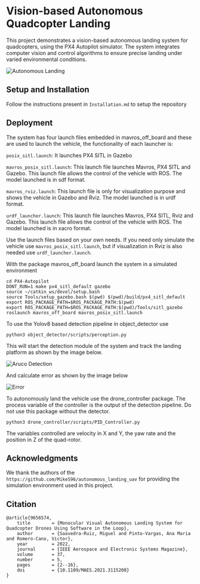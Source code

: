 # Vision-based Autonomous Quadcopter Landing

This project demonstrates a vision-based autonomous landing system for quadcopters, using the PX4 Autopilot simulator. The system integrates computer vision and control algorithms to ensure precise landing under varied environmental conditions.

![Autonomous Landing](assets/autonomousdocking.gif)

## Setup and Installation

Follow the instructions present in ```Installation.md``` to setup the repository

## Deployment

The system has four launch files embedded in mavros_off_board and these are used to launch the vehicle, the functionality of each launcher is:

```posix_sitl.launch```:  It launches PX4 SITL in Gazebo

```mavros_posix_sitl.launch```: This launch file launches Mavros, PX4 SITL and Gazebo. This launch file allows the control of the vehicle with ROS. The model launched is in sdf format.

```mavros_rviz.launch```: This launch file is only for visualization purpose and shows the vehicle in Gazebo and Rviz. The model launched is in urdf format.

```urdf_launcher.launch```: This launch file launches Mavros, PX4 SITL, Rviz and Gazebo. This launch file allows the control of the vehicle with ROS. The model launched is in xacro format.

Use the launch files based on your own needs. If you need only simulate the vehicle use ```mavros_posix_sitl.launch```, but if visualization in Rviz is also needed use ```urdf_launcher.launch```.



With the package mavros_off_board launch the system in a simulated environment
```
cd PX4-Autopilot  
DONT_RUN=1 make px4_sitl_default gazebo
source ~/catkin_ws/devel/setup.bash
source Tools/setup_gazebo.bash $(pwd) $(pwd)/build/px4_sitl_default
export ROS_PACKAGE_PATH=$ROS_PACKAGE_PATH:$(pwd)
export ROS_PACKAGE_PATH=$ROS_PACKAGE_PATH:$(pwd)/Tools/sitl_gazebo
roslaunch mavros_off_board mavros_posix_sitl.launch
```

To use the Yolov8 based detection pipeline in object_detector use
```
python3 object_detector/scripts/perception.py 
```
This will start the detection module of the system and track the landing platform as shown by the image below.

![Aruco Detection](assets/arucodetect.png)

And calculate error as shown by the image below

![Error](assets/error.png)

To autonomously land the vehicle use the drone_controller package. The process variable of the controller is the output of the detection pipeline. Do not use this package without the detector.
```
python3 drone_controller/scripts/PID_Controller.py  
```
The variables controlled are velocity in X and Y, the yaw rate and the position in Z of the quad-rotor.

## Acknowledgments

We thank the authors of the ```https://github.com/MikeS96/autonomous_landing_uav``` for providing the simulation environment used in this project.


## Citation


```
@article{9656574,
	title        = {Monocular Visual Autonomous Landing System for Quadcopter Drones Using Software in the Loop},
	author       = {Saavedra-Ruiz, Miguel and Pinto-Vargas, Ana Maria and Romero-Cano, Victor},
	year         = 2022,
	journal      = {IEEE Aerospace and Electronic Systems Magazine},
	volume       = 37,
	number       = 5,
	pages        = {2--16},
	doi          = {10.1109/MAES.2021.3115208}
}
```
